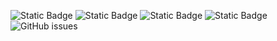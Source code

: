 ![Static Badge](https://img.shields.io/badge/blacklists-60-000000) ![Static Badge](https://img.shields.io/badge/blacklisted-3004251-cc0000) ![Static Badge](https://img.shields.io/badge/whitelisted-2244-00CC00) ![Static Badge](https://img.shields.io/badge/streaming_blacklist-28107-000000) ![GitHub issues](https://img.shields.io/github/issues/fabriziosalmi/blacklists)
